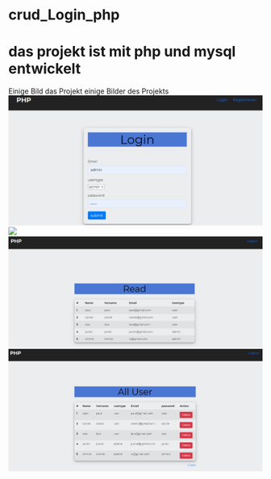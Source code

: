 # crud_Login_php
# das projekt ist mit php und mysql entwickelt
Einige Bild das Projekt
einige Bilder des Projekts
![](bild/bild.jpg)
![](bild/bild1.jpg)
![](bild/bild3.jpg)
![](bild/bild4.jpg)

